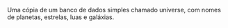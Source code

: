 Uma cópia de um banco de dados simples chamado universe, com nomes de planetas, estrelas, luas e galáxias.
